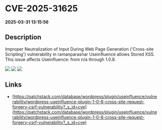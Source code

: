 # CVE-2025-31625

**2025-03-31 13:15:56**

## Description
Improper Neutralization of Input During Web Page Generation ('Cross-site Scripting') vulnerability in ramanparashar Useinfluence allows Stored XSS. This issue affects Useinfluence: from n/a through 1.0.8.

![](https://img.shields.io/static/v1?label=Score&message=7.1&color=red)
![](https://img.shields.io/static/v1?label=Severity&message=HIGH&color=red)
![](https://img.shields.io/static/v1?label=CWE&message=XSS&color=green)

## Links
- [https://patchstack.com/database/wordpress/plugin/useinfluence/vulnerability/wordpress-useinfluence-plugin-1-0-8-cross-site-request-forgery-csrf-vulnerability?_s_id=cve](https://patchstack.com/database/wordpress/plugin/useinfluence/vulnerability/wordpress-useinfluence-plugin-1-0-8-cross-site-request-forgery-csrf-vulnerability?_s_id=cve)
